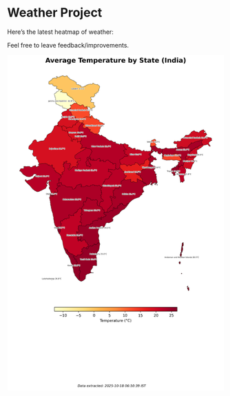 # Weather Project

Here’s the latest heatmap of weather:

Feel free to leave feedback/improvements.

![India Heatmap](docs/assets/india_heatmap.png?v=F2E209)
